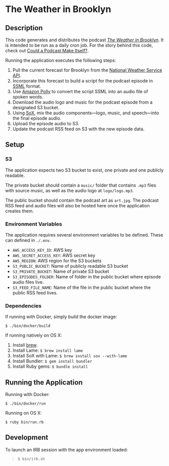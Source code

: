 # The Weather in Brooklyn

## Description

This code generates and distributes the podcast [*The Weather in Brooklyn*](https://michaelshoffman.com/the-weather-in-brooklyn). It is intended to be run as a daily cron job. For the story behind this code, check out [Could a Podcast Make Itself?](https://hoffm.medium.com/the-weather-in-brooklyn-ddc18439caa).

Running the application executes the following steps:


1. Pull the current forecast for Brooklyn from the [National Weather Service API](https://www.weather.gov/documentation/services-web-api).
2. Incorporate this forecast to build a script for the podcast episode in [SSML](https://www.w3.org/TR/speech-synthesis11/) format.
3. Use [Amazon Polly](https://aws.amazon.com/polly/) to convert the script SSML into an audio file of spoken words.
4. Download the audio logo and music for the podcast episode from a designated S3 bucket.
5. Using [SoX](http://sox.sourceforge.net/), mix the audio components—logo, music, and speech—into the final episode audio.
6. Upload the episode audio to S3.
7. Update the podcast RSS feed on S3 with the new episode data.

## Setup

### S3

The application expects two S3 bucket to exist, one private and one publicly readable.

The private bucket should contain a `music/` folder that contains `.mp3` files with source music, as well as the audio logo at `logo/logo.mp3`.

The public bucket should contain the podcast art as `art.jpg`. The podcast RSS feed and audio files will also be hosted here once the application creates them.


### Environment Variables

The application requires several environment variables to be defined. These can defined in `./.env`.

* `AWS_ACCESS_KEY_ID`: AWS key
* `AWS_SECRET_ACCESS_KEY`: AWS secret key
* `AWS_REGION`: AWS region for the S3 buckets
* `S3_PUBLIC_BUCKET`: Name of publicly readable S3 bucket
* `S3_PRIVATE_BUCKET`: Name of private S3 bucket
* `S3_EPISODES_FOLDER`: Name of folder in the public bucket where episode audio files live.
* `S3_FEED_FILE_NAME`: Name of the file in the public bucket where the public RSS feed lives.

### Dependencies

If running with Docker, simply build the docker image:

```
$ ./bin/docker/build
```


If running natively on OS X:

1. Install [brew](https://brew.sh/).
2. Install Lame: `$ brew install lame`
3. Install SoX with Lame: `$ brew install sox --with-lame`
4. Install Bundler: `$ gem install bundler`
5. Install Ruby gems: `$ bundle install`


## Running the Application

Running with Docker:

```
$ ./bin/docker/run
```

Running on OS X:

```
$ ruby bin/run.rb
```

## Development

To launch an IRB session with the app environment loaded:

> `$ bin/irb.sh`

